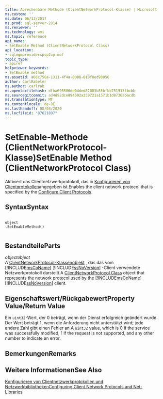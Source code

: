 ```yaml
---
title: Abrechenbare Methode (ClientNetworkProtocol-Klasse) | Microsoft-Dokumentation
ms.custom: ''
ms.date: 06/13/2017
ms.prod: sql-server-2014
ms.reviewer: ''
ms.technology: wmi
ms.topic: reference
api_name:
- SetEnable Method (ClientNetworkProtocol Class)
api_location:
- sqlmgmproviderxpsp2up.mof
topic_type:
- apiref
helpviewer_keywords:
- SetEnable method
ms.assetid: a66c756a-1311-4f4a-8088-818f8ed90056
author: CarlRabeler
ms.author: carlrab
ms.openlocfilehash: dfba695506dd04ded82083b85bfbb751913fbcbb
ms.sourcegitcommit: ad4d92dce894592a259721a1571b1d8736abacdb
ms.translationtype: MT
ms.contentlocale: de-DE
ms.lasthandoff: 08/04/2020
ms.locfileid: "87621897"
---
```

# <a name="setenable-method-clientnetworkprotocol-class"></a><span data-ttu-id="18747-102">SetEnable-Methode (ClientNetworkProtocol-Klasse)</span><span class="sxs-lookup"><span data-stu-id="18747-102">SetEnable Method (ClientNetworkProtocol Class)</span></span>
  <span data-ttu-id="18747-103">Aktiviert das Clientnetzwerkprotokoll, das in [Konfigurieren von Clientprotokollen](https://technet.microsoft.com/library/ms181035.aspx)angegeben ist.</span><span class="sxs-lookup"><span data-stu-id="18747-103">Enables the client network protocol that is specified by the [Configure Client Protocols](https://technet.microsoft.com/library/ms181035.aspx).</span></span>  
  
## <a name="syntax"></a><span data-ttu-id="18747-104">Syntax</span><span class="sxs-lookup"><span data-stu-id="18747-104">Syntax</span></span>  
  
```  
  
object  
.SetEnableMethod()  
  
```  
  
## <a name="parts"></a><span data-ttu-id="18747-105">Bestandteile</span><span class="sxs-lookup"><span data-stu-id="18747-105">Parts</span></span>  
 <span data-ttu-id="18747-106">*object*</span><span class="sxs-lookup"><span data-stu-id="18747-106">*object*</span></span>  
 <span data-ttu-id="18747-107">A [ClientNetworkProtocol-Klassenobjekt](clientnetworkprotocol-class.md) , das das vom [!INCLUDE[msCoName](../../../includes/msconame-md.md)] [!INCLUDE[ssNoVersion](../../../includes/ssnoversion-md.md)] -Client verwendete Netzwerkprotokoll darstellt.</span><span class="sxs-lookup"><span data-stu-id="18747-107">A [ClientNetworkProtocol Class](clientnetworkprotocol-class.md) object that represents the network protocol used by the [!INCLUDE[msCoName](../../../includes/msconame-md.md)] [!INCLUDE[ssNoVersion](../../../includes/ssnoversion-md.md)] client.</span></span>  
  
## <a name="property-valuereturn-value"></a><span data-ttu-id="18747-108">Eigenschaftswert/Rückgabewert</span><span class="sxs-lookup"><span data-stu-id="18747-108">Property Value/Return Value</span></span>  
 <span data-ttu-id="18747-109">Ein `uint32`-Wert, der 0 beträgt, wenn der Dienst erfolgreich geändert wurde. Der Wert beträgt 1, wenn die Anforderung nicht unterstützt wird; jede andere Zahl gibt einen Fehler an.</span><span class="sxs-lookup"><span data-stu-id="18747-109">A `uint32` value, which is 0 if the service was successfully modified, 1 if the request is not supported, and any other number to indicate an error.</span></span>  
  
## <a name="remarks"></a><span data-ttu-id="18747-110">Bemerkungen</span><span class="sxs-lookup"><span data-stu-id="18747-110">Remarks</span></span>  
  
## <a name="see-also"></a><span data-ttu-id="18747-111">Weitere Informationen</span><span class="sxs-lookup"><span data-stu-id="18747-111">See Also</span></span>  
 [<span data-ttu-id="18747-112">Konfigurieren von Clientnetzwerkprotokollen und Netzwerkbibliotheken</span><span class="sxs-lookup"><span data-stu-id="18747-112">Configuring Client Network Protocols and Net-Libraries</span></span>](https://technet.microsoft.com/library/ms181035.aspx)  
  
  
